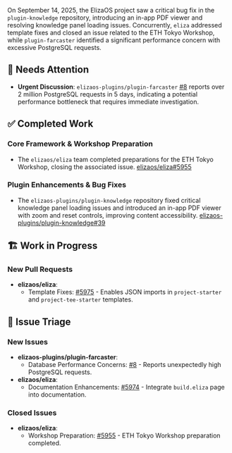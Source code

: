 On September 14, 2025, the ElizaOS project saw a critical bug fix in the `plugin-knowledge` repository, introducing an in-app PDF viewer and resolving knowledge panel loading issues. Concurrently, `eliza` addressed template fixes and closed an issue related to the ETH Tokyo Workshop, while `plugin-farcaster` identified a significant performance concern with excessive PostgreSQL requests.

## 🚨 Needs Attention
- **Urgent Discussion**: `elizaos-plugins/plugin-farcaster` [#8](https://github.com/elizaos-plugins/plugin-farcaster/issues/8) reports over 2 million PostgreSQL requests in 5 days, indicating a potential performance bottleneck that requires immediate investigation.

## ✅ Completed Work
### Core Framework & Workshop Preparation
- The `elizaos/eliza` team completed preparations for the ETH Tokyo Workshop, closing the associated issue. [elizaos/eliza#5955](https://github.com/elizaos/eliza/issues/5955)

### Plugin Enhancements & Bug Fixes
- The `elizaos-plugins/plugin-knowledge` repository fixed critical knowledge panel loading issues and introduced an in-app PDF viewer with zoom and reset controls, improving content accessibility. [elizaos-plugins/plugin-knowledge#39](https://github.com/elizaos-plugins/plugin-knowledge/pull/39)

## 🏗️ Work in Progress
### New Pull Requests
- **elizaos/eliza**:
    - Template Fixes: [#5975](https://github.com/elizaos/eliza/pull/5975) - Enables JSON imports in `project-starter` and `project-tee-starter` templates.

## 🐞 Issue Triage
### New Issues
- **elizaos-plugins/plugin-farcaster**:
    - Database Performance Concerns: [#8](https://github.com/elizaos-plugins/plugin-farcaster/issues/8) - Reports unexpectedly high PostgreSQL requests.
- **elizaos/eliza**:
    - Documentation Enhancements: [#5974](https://github.com/elizaos/eliza/issues/5974) - Integrate `build.eliza` page into documentation.

### Closed Issues
- **elizaos/eliza**:
    - Workshop Preparation: [#5955](https://github.com/elizaos/eliza/issues/5955) - ETH Tokyo Workshop preparation completed.